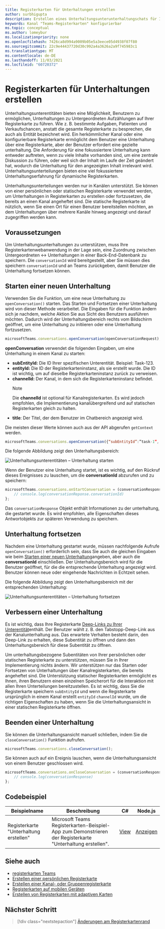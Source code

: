 ```yaml
---
title: Registerkarten für Unterhaltungen erstellen
author: surbhigupta
description: Erstellen eines Unterhaltungsunterunterhaltungschats für Ihre Kanalregisterkarten
keywords: Kanal "Teams-Registerkarten" konfigurierbar
ms.topic: conceptual
ms.author: lomeybur
ms.localizationpriority: none
ms.openlocfilehash: 7426ca8d994a9009b05e5a3eece05d4938f07f80
ms.sourcegitcommit: 22c9e44437720d30c992a4a3626a2a9f745983c1
ms.translationtype: MT
ms.contentlocale: de-DE
ms.lasthandoff: 11/03/2021
ms.locfileid: "60720372"
---
```

# <a name="create-conversational-tabs"></a>Registerkarten für Unterhaltungen erstellen

Unterhaltungsunterentitäten bieten eine Möglichkeit, Benutzern zu ermöglichen, Unterhaltungen zu Untergeordneten Aufzählungen auf Ihrer Registerkarte zu führen. Wie z. B. bestimmte Aufgaben, Patienten und Verkaufschancen, anstatt die gesamte Registerkarte zu besprechen, die auch als Entität bezeichnet wird. Ein herkömmlicher Kanal oder eine konfigurierbare Registerkarte ermöglicht dem Benutzer eine Unterhaltung über eine Registerkarte, aber der Benutzer erfordert eine gezielte unterhaltung. Die Anforderung für eine fokussiertere Unterhaltung kann entweder auftreten, wenn zu viele Inhalte vorhanden sind, um eine zentrale Diskussion zu führen, oder weil sich der Inhalt im Laufe der Zeit geändert hat, wodurch die Unterhaltung für den angezeigten Inhalt irrelevant wird. Unterhaltungsunterteilungen bieten eine viel fokussiertere Unterhaltungserfahrung für dynamische Registerkarten.

Unterhaltungsunterteilungen werden nur in Kanälen unterstützt. Sie können von einer persönlichen oder statischen Registerkarte verwendet werden, um Unterhaltungen in Registerkarten zu erstellen oder fortzusetzen, die bereits an einen Kanal angeheftet sind. Die statische Registerkarte ist nützlich, wenn Sie einen Ort für einen Benutzer bereitstellen möchten, an dem Unterhaltungen über mehrere Kanäle hinweg angezeigt und darauf zugegriffen werden kann.

## <a name="prerequisites"></a>Voraussetzungen

Um Unterhaltungsunterhaltungen zu unterstützen, muss Ihre Registerkartenwebanwendung in der Lage sein, eine Zuordnung zwischen Untergeordneten ↔ Unterhaltungen in einer Back-End-Datenbank zu speichern. Die `conversationId` wird bereitgestellt, aber Sie müssen dies speichern `conversationId` und an Teams zurückgeben, damit Benutzer die Unterhaltung fortsetzen können.

## <a name="start-a-new-conversation"></a>Starten einer neuen Unterhaltung

Verwenden Sie die Funktion, um eine neue Unterhaltung zu `openConversation()` starten. Das Starten und Fortsetzen einer Unterhaltung wird von dieser Methode verarbeitet. Die Eingaben für die Funktion ändern sich je nachdem, welche Aktion Sie aus Sicht des Benutzers ausführen möchten. Dadurch wird der Unterhaltungsbereich rechts vom Bildschirm geöffnet, um eine Unterhaltung zu initiieren oder eine Unterhaltung fortzusetzen.

``` javascript
microsoftTeams.conversations.openConversation(openConversationRequest);
```

**openConversation** verwendet die folgenden Eingaben, um eine Unterhaltung in einem Kanal zu starten:

* **subEntityId:** Die ID Ihrer spezifischen Unterentität. Beispiel: Task-123.
* **entityId:** Die ID der Registerkarteninstanz, als sie erstellt wurde. Die ID ist wichtig, um auf dieselbe Registerkarteninstanz zurück zu verweisen.
* **channelId:** Der Kanal, in dem sich die Registerkarteninstanz befindet.
   > [!NOTE]
   > Die **channelId** ist optional für Kanalregisterkarten. Es wird jedoch empfohlen, die Implementierung kanalübergreifend und auf statischen Registerkarten gleich zu halten.
* **title**: Der Titel, der dem Benutzer im Chatbereich angezeigt wird.

Die meisten dieser Werte können auch aus der API abgerufen `getContext` werden.

```javascript
microsoftTeams.conversations.openConversation({“subEntityId”:”task-1”, “entityId”: “tabInstanceId-1”, “channelId”: ”19:baa6e71f65b948d189bf5c892baa8e5a@thread.skype”, “title”: "Task Title”});
```

Die folgende Abbildung zeigt den Unterhaltungsbereich:

![Unterhaltungsunterentitäten – Unterhaltung starten](~/assets/images/tabs/conversational-subentities/start-conversation.png)

Wenn der Benutzer eine Unterhaltung startet, ist es wichtig, auf den Rückruf dieses Ereignisses zu lauschen, um die **conversationId** abzurufen und zu speichern:

```javascript
microsoftTeams.conversations.onStartConversation = (conversationResponse) => {
    // console.log(conversationReponse.conversationId)
};
```

Das `conversationResponse` Objekt enthält Informationen zu der unterhaltung, die gestartet wurde. Es wird empfohlen, alle Eigenschaften dieses Antwortobjekts zur späteren Verwendung zu speichern.

## <a name="continue-a-conversation"></a>Unterhaltung fortsetzen

Nachdem eine Unterhaltung gestartet wurde, müssen nachfolgende Aufrufe `openConversation()` erforderlich sein, dass Sie auch die gleichen Eingaben wie beim [Starten einer neuen Unterhaltung](#start-a-new-conversation)angeben, aber auch die **conversationId** einschließen. Der Unterhaltungsbereich wird für die Benutzer geöffnet, für die die entsprechende Unterhaltung angezeigt wird. Benutzer können neue oder eingehende Nachrichten in Echtzeit sehen.

Die folgende Abbildung zeigt den Unterhaltungsbereich mit der entsprechenden Unterhaltung:

![Unterhaltungsunterentitäten – Unterhaltung fortsetzen](~/assets/images/tabs/conversational-subentities/continue-conversation.png)

## <a name="enhance-a-conversation"></a>Verbessern einer Unterhaltung

Es ist wichtig, dass Ihre Registerkarte [Deep-Links zu Ihrer Unterentität](~/concepts/build-and-test/deep-links.md)enthält. Der Benutzer wählt z. B. den Tabstopp-Deep-Link aus der Kanalunterhaltung aus. Das erwartete Verhalten besteht darin, den Deep-Link zu erhalten, diese Subentität zu öffnen und dann den Unterhaltungsbereich für diese Subentität zu öffnen.

Um unterhaltungsbezogene Subentitäten von Ihrer persönlichen oder statischen Registerkarte zu unterstützen, müssen Sie in Ihrer Implementierung nichts ändern. Wir unterstützen nur das Starten oder Fortsetzen von Unterhaltungen über Kanalregisterkarten, die bereits angeheftet sind. Die Unterstützung statischer Registerkarten ermöglicht es Ihnen, ihren Benutzern einen einzelnen Speicherort für die Interaktion mit allen Ihren Unterteilungen bereitzustellen. Es ist wichtig, dass Sie die Registerkarte speichern `subEntityId` und wenn die Registerkarte ursprünglich in einem Kanal erstellt `entityId` `channelId` wurde, um die richtigen Eigenschaften zu haben, wenn Sie die Unterhaltungsansicht in einer statischen Registerkarte öffnen.

## <a name="close-a-conversation"></a>Beenden einer Unterhaltung

Sie können die Unterhaltungsansicht manuell schließen, indem Sie die `closeConversation()` Funktion aufrufen.

```javascript
microsoftTeams.conversations.closeConversation();
```

Sie können auch auf ein Ereignis lauschen, wenn die Unterhaltungsansicht von einem Benutzer geschlossen wird.

```javascript
microsoftTeams.conversations.onCloseConversation = (conversationResponse) => {
    // console.log(conversationResponse)
};
```

## <a name="code-sample"></a>Codebeispiel

| Beispielname | Beschreibung | C# |Node.js|
|-------------|-------------|------|----|
|Registerkarte "Unterhaltung erstellen"| Microsoft Teams Registerkarten-Beispiel-App zum Demonstrieren der Registerkarte "Unterhaltung erstellen". | [View](https://github.com/OfficeDev/Microsoft-Teams-Samples/tree/main/samples/tab-conversations/csharp) |  [Anzeigen](https://github.com/OfficeDev/Microsoft-Teams-Samples/tree/main/samples/tab-conversations/nodejs) |

## <a name="see-also"></a>Siehe auch

* [registerkarten Teams](~/tabs/what-are-tabs.md)
* [Erstellen einer persönlichen Registerkarte](~/tabs/how-to/create-personal-tab.md)
* [Erstellen einer Kanal- oder Gruppenregisterkarte](~/tabs/how-to/create-channel-group-tab.md)
* [Registerkarten auf mobilen Geräten](~/tabs/design/tabs-mobile.md)
* [Erstellen von Registerkarten mit adaptiven Karten](~/tabs/how-to/build-adaptive-card-tabs.md)

## <a name="next-step"></a>Nächster Schritt

> [!div class="nextstepaction"]
> [Änderungen am Registerkartenrand](~/resources/removing-tab-margins.md)

